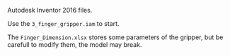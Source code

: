 Autodesk Inventor 2016 files.

Use the `3_finger_gripper.iam` to start.

The `Finger_Dimension.xlsx` stores some parameters of the gripper, but be carefull to modify them, the model may break. 